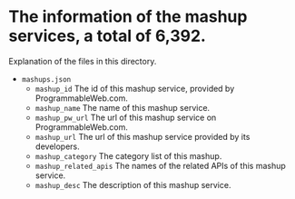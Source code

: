 # The information of the mashup services, a total of 6,392.
Explanation of the files in this directory.

+ `mashups.json` 
  + `mashup_id` The id of this mashup service, provided by ProgrammableWeb.com.
  + `mashup_name` The name of this mashup service.
  + `mashup_pw_url` The url of this mashup service on ProgrammableWeb.com.
  + `mashup_url` The url of this mashup service provided by its developers.
  + `mashup_category` The category list of this mashup.
  + `mashup_related_apis` The names of the related APIs of this mashup service.
  + `mashup_desc` The description of this mashup service.
